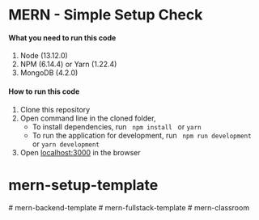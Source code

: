 # MERN - Simple Setup Check

#### What you need to run this code
1. Node (13.12.0)
2. NPM (6.14.4) or Yarn (1.22.4)
3. MongoDB (4.2.0)


####  How to run this code
1. Clone this repository
2. Open command line in the cloned folder, 
   - To install dependencies, run ```  npm install  ``` or ``` yarn ```
   - To run the application for development, run ```  npm run development  ``` or ``` yarn development ```
4. Open [localhost:3000](http://localhost:3000/) in the browser
 
# mern-setup-template

#   m e r n - b a c k e n d - t e m p l a t e  
 #   m e r n - f u l l s t a c k - t e m p l a t e  
 #   m e r n - c l a s s r o o m  
 